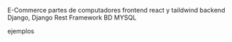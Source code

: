 E-Commerce partes de computadores
frontend
react y taildwind 
backend
Django, Django Rest Framework 
BD 
MYSQL

ejemplos